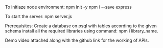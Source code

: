 To initiaze node environment:
    npm init -y
    npm i --save express

To start the server:
    npm server.js

Prerequisites:
    Create a database on psql with tables according to the given schema
    install all the required libraries using command: npm i library_name.

Demo video attached along with the github link for the working of APIs.

